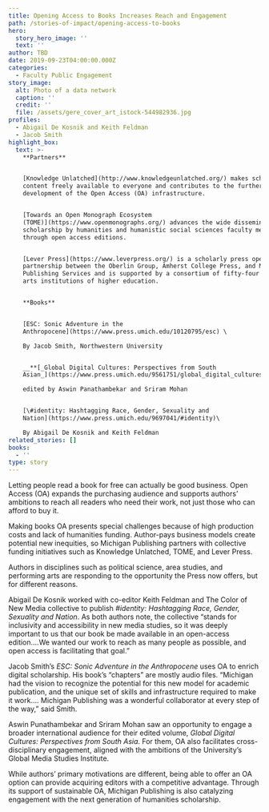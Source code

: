 ```yaml
---
title: Opening Access to Books Increases Reach and Engagement
path: /stories-of-impact/opening-access-to-books
hero:
  story_hero_image: ''
  text: ''
author: TBD
date: 2019-09-23T04:00:00.000Z
categories:
  - Faculty Public Engagement
story_image:
  alt: Photo of a data network
  caption: ''
  credit: ''
  file: /assets/gere_cover_art_istock-544982936.jpg
profiles:
  - Abigail De Kosnik and Keith Feldman
  - Jacob Smith
highlight_box:
  text: >-
    **Partners**


    [Knowledge Unlatched](http://www.knowledgeunlatched.org/) makes scholarly
    content freely available to everyone and contributes to the further
    development of the Open Access (OA) infrastructure.


    [Towards an Open Monograph Ecosystem
    (TOME)](https://www.openmonographs.org/) advances the wide dissemination of
    scholarship by humanities and humanistic social sciences faculty members
    through open access editions.


    [Lever Press](https://www.leverpress.org/) is a scholarly press operated in
    partnership between the Oberlin Group, Amherst College Press, and Michigan
    Publishing Services and is supported by a consortium of fifty-four liberal
    arts institutions of higher education.


    **Books**


    [ESC: Sonic Adventure in the
    Anthropocene](https://www.press.umich.edu/10120795/esc) \

    By Jacob Smith, Northwestern University


    __**[_Global Digital Cultures: Perspectives from South
    Asian_](https://www.press.umich.edu/9561751/global_digital_cultures)**__\

    edited by Aswin Panathambekar and Sriram Mohan


    [\#identity: Hashtagging Race, Gender, Sexuality and
    Nation](https://www.press.umich.edu/9697041/#identity)\

    By Abigail De Kosnik and Keith Feldman
related_stories: []
books:
  - ''
type: story
---
```

Letting people read a book for free can actually be good business. Open Access (OA) expands the purchasing audience and supports authors’ ambitions to reach all readers who need their work, not just those who can afford to buy it.

Making books OA presents special challenges because of high production costs and lack of humanities funding. Author-pays business models create potential new inequities, so Michigan Publishing partners with collective funding initiatives such as Knowledge Unlatched, TOME, and Lever Press. 

Authors in disciplines such as political science, area studies, and performing arts are responding to the opportunity the Press now offers, but for different reasons.

Abigail De Kosnik worked with co-editor Keith Feldman and The Color of New Media collective to publish _\#identity: Hashtagging Race, Gender, Sexuality and Nation_. As both authors note, the collective “stands for inclusivity and accessibility in new media studies, so it was deeply important to us that our book be made available in an open-access edition….We wanted our work to reach as many people as possible, and open access is facilitating that goal.”

Jacob Smith’s _ESC: Sonic Adventure in the Anthropocene_ uses OA to enrich digital scholarship. His book’s “chapters” are mostly audio files. “Michigan had the vision to recognize the potential for this new model for academic publication, and the unique set of skills and infrastructure required to make it work…. Michigan Publishing was a wonderful collaborator at every step of the way,” said Smith.

Aswin Punathambekar and Sriram Mohan saw an opportunity to engage a broader international audience for their edited volume, _Global Digital Cultures: Perspectives from South Asia_. For them, OA also facilitates cross-disciplinary engagement, aligned with the ambitions of the University’s Global Media Studies Institute.

While authors’ primary motivations are different, being able to offer an OA option can provide acquiring editors with a competitive advantage. Through its support of sustainable OA, Michigan Publishing is also catalyzing engagement with the next generation of humanities scholarship.
